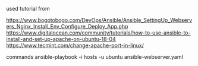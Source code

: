 used tutorial from 

https://www.bogotobogo.com/DevOps/Ansible/Ansible_SettingUp_Webservers_Nginx_Install_Env_Configure_Deploy_App.php
https://www.digitalocean.com/community/tutorials/how-to-use-ansible-to-install-and-set-up-apache-on-ubuntu-18-04
https://www.tecmint.com/change-apache-port-in-linux/

commands 
ansible-playbook -i hosts -u ubuntu ansible-webserver.yaml 
